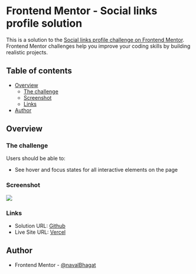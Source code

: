 # Frontend Mentor - Social links profile solution

This is a solution to the [Social links profile challenge on Frontend Mentor](https://www.frontendmentor.io/challenges/social-links-profile-UG32l9m6dQ). Frontend Mentor challenges help you improve your coding skills by building realistic projects.

## Table of contents

- [Overview](#overview)
  - [The challenge](#the-challenge)
  - [Screenshot](#screenshot)
  - [Links](#links)
- [Author](#author)

## Overview

### The challenge

Users should be able to:

- See hover and focus states for all interactive elements on the page

### Screenshot

![](.public/assets/images/social-links-profile-screenshot.png)

### Links

- Solution URL: [Github](https://github.com/navalBhagat/social-links-profile-fe-mentor)
- Live Site URL: [Vercel](https://social-links-profile-fe-mentor.vercel.app/)

## Author

- Frontend Mentor - [@navalBhagat](https://www.frontendmentor.io/profile/navalBhagat)
